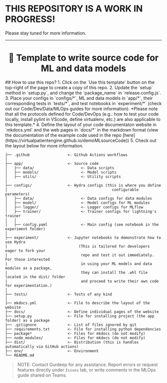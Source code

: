 # **THIS REPOSITORY IS A WORK IN PROGRESS!**
Please stay tuned for more information.

----------------------------------------------------------------------------------------------------------
<h1 align="center" style="border-bottom: none;">🚀 Template to write source code for ML and data models</h1>
## How to use this repo?
1. Click on the `Use this template` button on the top-right of the page to create a copy of this repo.
2. Update the `setup` method in `setup.py`, and change the `package_name` in `release.config.js`.
3. Place your configs in `configs/*`, ML and data models in `app/*`, their corresponding tests in `tests/*`, and test notebooks in `experiment/*` (check out our Code/Dev/Data/MLOps guides for more information).
*Please note that all the protocols defined for Code/DevOps (e.g.: how to test your code locally, install pylint in VScode, define virtualenv, etc.) are also applicable to this template.*
4. Define the layout of your code documentaton website in `mkdocs.yml` and the web pages in `docs/*` in the markdown format (view the documentation of the example code used in the repo [here](https://virtualpatientengine.github.io/demoMLsourceCode))
5. Check out the layout below for more information.

```
├── .github                 <- Github Actions workflows
│
├── app/                    <- Source code
│   ├── data/                     <- Data scripts
│   ├── models/                   <- Model scripts
│   ├── utils/                    <- Utility scripts
|
├── configs/                <- Hydra configs (this is where you define
|                                               configurable parameters)
│   ├── data/                     <- Data configs for data modules
│   ├── model/                    <- Model configs for ML modules
│   ├── logger/                   <- Logger configs for MLflow
│   ├── trainer/                  <- Trainer configs for lightning's trainer
│   │
│   ├── config.yaml               <- Main config (see notebook in the experiment folder)
│
├── experiment/             <- Jupyter notebooks to demonstrate how to use Hydra
|                                (This is tailored for developers eager to fork your 
|                                 repo and test it out immediately. For those interested
|                                 in using your ML models and data modules as a package,
|                                 they can install the .whl file located in the dist/ folder
|                                 and proceed to write their own code for experimentation.)
│
├── tests/                  <- Tests of any kind
│
├── mkdocs.yml              <- File to describe the layout of the website
├── docs/                   <- Define individual pages of the website
├── setup.py                <- File for installing project (the app folder) as a package
├── .gitignore              <- List of files ignored by git
├── requirements.txt        <- File for installing python dependencies
├── package*                <- Files for mkdocs (do not modify)
├── node_modules/           <- Files for mkdocs (do not modify)
├── dist/                   <- Distribution (this is handles automatically via GitHub actions)
├── env/                    <- Environment
└── README.md
```

>NOTE: Contact Gurdeep for any assistance. Report errors or request features directly under `Issues` tab, or write comments in the MLOps guide shared on Teams.

